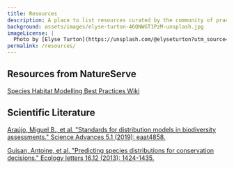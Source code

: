 ```yaml
---
title: Resources
description: A place to list resources curated by the community of practice
background: assets/images/elyse-turton-46QNWGT1PzM-unsplash.jpg
imageLicense: |
  Photo by [Elyse Turton](https://unsplash.com/@elyseturton?utm_source=unsplash&utm_medium=referral&utm_content=creditCopyText) on [Unsplash](https://unsplash.com/@elyseturton?utm_source=unsplash&utm_medium=referral&utm_content=creditCopyText)  
permalink: /resources/
---
```


## Resources from NatureServe

[Species Habitat Modelling Best Practices Wiki](https://docs.google.com/document/d/1uzlh6aBrVV6u6Ben_6msPXD8nrCd3-AmxGdWP1EjOxo/edit?usp=sharing)

## Scientific Literature

[Araújo, Miguel B., et al. "Standards for distribution models in biodiversity assessments." Science Advances 5.1 (2019): eaat4858.](https://www.science.org/doi/pdf/10.1126/sciadv.aat4858)

[Guisan, Antoine, et al. "Predicting species distributions for conservation decisions." Ecology letters 16.12 (2013): 1424-1435.](https://doi.org/10.1111/ele.12189)
